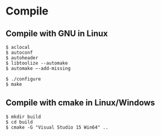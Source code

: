 # Compile
## Compile with GNU in Linux
```
$ aclocal
$ autoconf
$ autoheader
$ libtoolize --automake
$ automake –-add-missing

$ ./configure
$ make
```

## Compile with cmake in Linux/Windows
```
$ mkdir build
$ cd build
$ cmake -G "Visual Studio 15 Win64" ..
```
